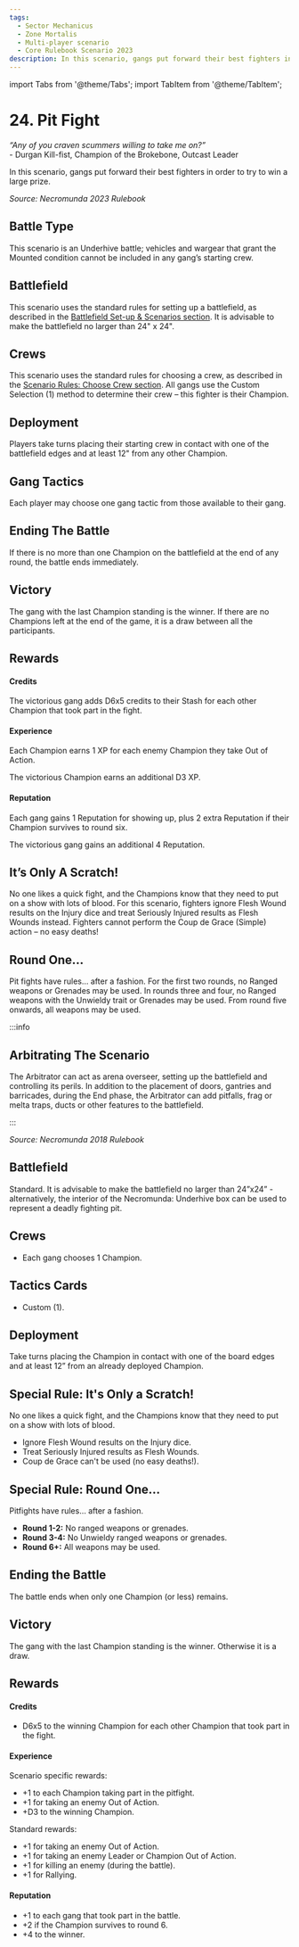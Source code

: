 ```yaml
---
tags:
  - Sector Mechanicus
  - Zone Mortalis
  - Multi-player scenario
  - Core Rulebook Scenario 2023
description: In this scenario, gangs put forward their best fighters in order to try to win a large prize.
---
```


import Tabs from '@theme/Tabs';
import TabItem from '@theme/TabItem';

# 24. Pit Fight

_“Any of you craven scummers willing to take me on?”_  
\- Durgan Kill-fist, Champion of the Brokebone, Outcast Leader

In this scenario, gangs put forward their best fighters in order to try to win a large prize.

<Tabs>
<TabItem value="2023" label="2023 Rulebook version" default>

_Source: Necromunda 2023 Rulebook_

## Battle Type

This scenario is an Underhive battle; vehicles and
wargear that grant the Mounted condition cannot be
included in any gang’s starting crew.

## Battlefield

This scenario uses the standard rules for setting up
a battlefield, as described in the [Battlefield Set-up & Scenarios section](/docs/battlefield-setup/battlefield-set-up). It is advisable to make
the battlefield no larger than 24" x 24".

## Crews

This scenario uses the standard rules for choosing a
crew, as described in the [Scenario Rules: Choose Crew section](/docs/battlefield-setup/scenario-rules). All gangs use the Custom
Selection (1) method to determine their crew – this
fighter is their Champion.

## Deployment

Players take turns placing their starting crew in contact
with one of the battlefield edges and at least 12" from
any other Champion.

## Gang Tactics

Each player may choose one gang tactic from those
available to their gang.

## Ending The Battle

If there is no more than one Champion on the
battlefield at the end of any round, the battle
ends immediately.

## Victory

The gang with the last Champion standing is the winner.
If there are no Champions left at the end of the game,
it is a draw between all the participants.

## Rewards

#### Credits

The victorious gang adds D6x5 credits to their Stash
for each other Champion that took part in the fight.

#### Experience

Each Champion earns 1 XP for each enemy Champion
they take Out of Action.

The victorious Champion earns an additional D3 XP.

#### Reputation

Each gang gains 1 Reputation for showing up, plus
2 extra Reputation if their Champion survives to
round six.

The victorious gang gains an additional 4 Reputation.

## It’s Only A Scratch!

No one likes a quick fight, and the Champions know
that they need to put on a show with lots of blood.
For this scenario, fighters ignore Flesh Wound results
on the Injury dice and treat Seriously Injured results
as Flesh Wounds instead. Fighters cannot perform the
Coup de Grace (Simple) action – no easy deaths!

## Round One…

Pit fights have rules… after a fashion. For the first two
rounds, no Ranged weapons or Grenades may be used.
In rounds three and four, no Ranged weapons with the
Unwieldy trait or Grenades may be used. From round
five onwards, all weapons may be used.

:::info

## Arbitrating The Scenario

The Arbitrator can act as arena overseer,
setting up the battlefield and controlling its perils.
In addition to the placement of doors, gantries and
barricades, during the End phase, the Arbitrator
can add pitfalls, frag or melta traps, ducts or other
features to the battlefield.

:::

</TabItem>

<TabItem value="2018" label="2018 Rulebook version">

_Source: Necromunda 2018 Rulebook_

<h2>Battlefield</h2>

Standard. It is advisable to make the battlefield no larger than 24”x24” - alternatively, the interior of the Necromunda: Underhive box can be used to represent a deadly fighting pit.

<h2>Crews</h2>

- Each gang chooses 1 Champion.

<h2>Tactics Cards</h2>

- Custom (1).

<h2>Deployment</h2>

Take turns placing the Champion in contact with one of the board edges and at least 12” from an already deployed Champion.

<h2>Special Rule: It's Only a Scratch!</h2>

No one likes a quick fight, and the Champions know that they need to put on a show with lots of blood.

- Ignore Flesh Wound results on the Injury dice.
- Treat Seriously Injured results as Flesh Wounds.
- Coup de Grace can't be used (no easy deaths!).

<h2>Special Rule: Round One&hellip;</h2>

Pitfights have rules… after a fashion.

- **Round 1-2:** No ranged weapons or grenades.
- **Round 3-4:** No Unwieldy ranged weapons or grenades.
- **Round 6+:** All weapons may be used.

<h2>Ending the Battle</h2>

The battle ends when only one Champion (or less) remains.

<h2>Victory</h2>

The gang with the last Champion standing is the winner. Otherwise it is a draw.

<h2>Rewards</h2>

#### Credits

- D6x5 to the winning Champion for each other Champion that took part in the fight.

#### Experience

Scenario specific rewards:

- +1 to each Champion taking part in the pitfight.
- +1 for taking an enemy Out of Action.
- +D3 to the winning Champion.

Standard rewards:

- +1 for taking an enemy Out of Action.
- +1 for taking an enemy Leader or Champion Out of Action.
- +1 for killing an enemy (during the battle).
- +1 for Rallying.

#### Reputation

- +1 to each gang that took part in the battle.
- +2 if the Champion survives to round 6.
- +4 to the winner.

</TabItem>
</Tabs>
